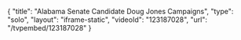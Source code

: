 {
    "title": "Alabama Senate Candidate Doug Jones Campaigns",
    "type": "solo",
    "layout": "iframe-static",
    "videoId": "123187028",
    "url": "\/tvpembed\/123187028"
}